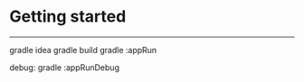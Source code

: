 # Getting started
  ----------------

gradle idea
gradle build
gradle :appRun

debug: 
gradle :appRunDebug